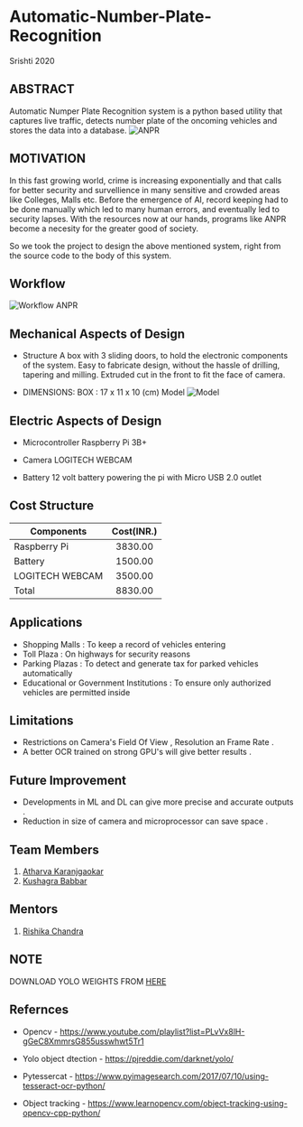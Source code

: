 # Automatic-Number-Plate-Recognition
Srishti 2020

## ABSTRACT
Automatic Numper Plate Recognition system is a python based utility that captures live traffic, detects number plate of the oncoming vehicles and stores the data into a database.
![ANPR](https://github.com/kush1920/Automatic-Number-Plate-Recognition/blob/master/Images%20and%20Videos/Images/anpr.jpg)
## MOTIVATION
In this fast growing world, crime is increasing exponentially and that calls for better security and survellience in many sensitive and crowded areas like Colleges, Malls etc. Before the emergence of AI, record keeping had to be done manually which led to many human errors, and eventually led to security lapses. With the resources now at our hands, programs like ANPR become a necesity for the greater good of society.

So we took the project to design the above mentioned system, right from the source code to the body of this system.

## Workflow
![Workflow ANPR](https://github.com/kush1920/Automatic-Number-Plate-Recognition/blob/master/Images%20and%20Videos/Images/workflow.jpg)

## Mechanical Aspects of Design

* Structure
A box with 3 sliding doors, to hold the electronic components of the system. Easy to fabricate design, without the hassle of drilling, tapering and milling. Extruded cut in the front to fit the face of camera.

* DIMENSIONS:
BOX :  17 x  11  x  10  (cm)
Model
![Model](https://github.com/kush1920/Automatic-Number-Plate-Recognition/blob/master/Mechanical%20Design/CAD5.jpeg)
## Electric Aspects of Design 

* Microcontroller
Raspberry Pi 3B+ 

* Camera
LOGITECH WEBCAM 

* Battery
12 volt battery powering the pi with Micro USB 2.0 outlet

## Cost Structure

| Components       | Cost(INR.)     |
| ---------------- |:--------------:|
| Raspberry Pi     | 3830.00        |
| Battery          | 1500.00        |
| LOGITECH WEBCAM  | 3500.00        | 
| Total            | 8830.00        |

## Applications

- Shopping Malls : To keep a record of vehicles entering
- Toll Plaza : On highways for security reasons 
- Parking Plazas : To detect and generate tax for parked vehicles automatically
- Educational or Government Institutions : To ensure only authorized vehicles are permitted inside 

## Limitations

- Restrictions on Camera's Field Of View , Resolution an Frame Rate .
- A better OCR trained on strong GPU's will give better results .

## Future Improvement 

- Developments in ML and DL can give more precise and accurate outputs .
- Reduction in size of camera and microprocessor can save space .

## Team Members 
1. [Atharva Karanjgaokar](https://github.com/atharva2702)
2. [Kushagra Babbar](https://github.com/kush1920)

## Mentors
1. [Rishika Chandra](https://github.com/chandrarishika14)

## NOTE

DOWNLOAD YOLO WEIGHTS FROM [HERE](https://drive.google.com/file/d/1YZuTmP-c4b07z5mfhOAtP_V_oymP5_xG/view?usp=sharing)

## Refernces 

- Opencv - https://www.youtube.com/playlist?list=PLvVx8lH-gGeC8XmmrsG855usswhwt5Tr1

- Yolo object dtection - https://pjreddie.com/darknet/yolo/

- Pytessercat - https://www.pyimagesearch.com/2017/07/10/using-tesseract-ocr-python/

- Object tracking - https://www.learnopencv.com/object-tracking-using-opencv-cpp-python/